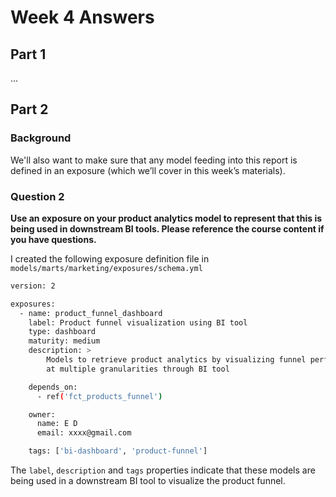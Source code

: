 # Week 4 Answers

## Part 1

...

## Part 2

### Background

We'll also want to make sure that any model feeding into this report is defined in an exposure (which we’ll cover in this week’s materials).

### Question 2

**Use an exposure on your product analytics model to represent that this is being used in downstream BI tools. Please reference the course content if you have questions.**

I created the following exposure definition file in `models/marts/marketing/exposures/schema.yml`

```bash
version: 2

exposures:  
  - name: product_funnel_dashboard
    label: Product funnel visualization using BI tool
    type: dashboard
    maturity: medium
    description: >
        Models to retrieve product analytics by visualizing funnel performance
        at multiple granularities through BI tool

    depends_on:
      - ref('fct_products_funnel')

    owner:
      name: E D
      email: xxxx@gmail.com

    tags: ['bi-dashboard', 'product-funnel']
```

The `label`, `description` and `tags` properties indicate that these models are being used in a downstream BI tool to visualize the product funnel.

